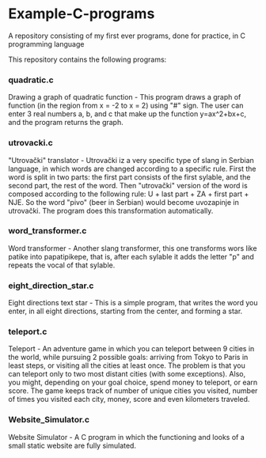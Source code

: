 # Example-C-programs
A repository consisting of my first ever programs, done for practice, in C programming language

This repository contains the following programs:

### quadratic.c
Drawing a graph of quadratic function - This program draws a graph of function
(in the region from x = -2 to x = 2) using "#" sign.
The user can enter 3 real numbers a, b, and c that make up the function y=ax^2+bx+c,
and the program returns the graph.

### utrovacki.c
"Utrovački" translator - Utrovački iz a very specific type of slang in Serbian language,
in which words are changed according to a specific rule. First the word is split in two parts:
the first part consists of the first sylable, and the second part, the rest of the word.
Then "utrovački" version of the word is composed according to the following rule: U + last part + ZA + first part + NJE.
So the word "pivo" (beer in Serbian) would become uvozapinje in utrovački.
The program does this transformation automatically.

### word_transformer.c
Word transformer - Another slang transformer, this one transforms wors like patike into papatipikepe,
that is, after each sylable it adds the letter "p" and repeats the vocal of that sylable.

### eight_direction_star.c
Eight directions text star - This is a simple program, that writes the word you enter,
in all eight directions, starting from the center, and forming a star.

### teleport.c
Teleport - An adventure game in which you can teleport between 9 cities in the world, while pursuing 2 possible goals:
arriving from Tokyo to Paris in least steps, or visiting all the cities at least once. The problem is that you can
teleport only to two most distant cities (with some exceptions). Also, you might, depending on your goal choice,
spend money to teleport, or earn score. The game keeps track of number of unique cities you visited, number of times
you visited each city, money, score and even kilometers traveled.

### Website_Simulator.c
Website Simulator - A C program in which the functioning and looks of a small static website are fully simulated.
